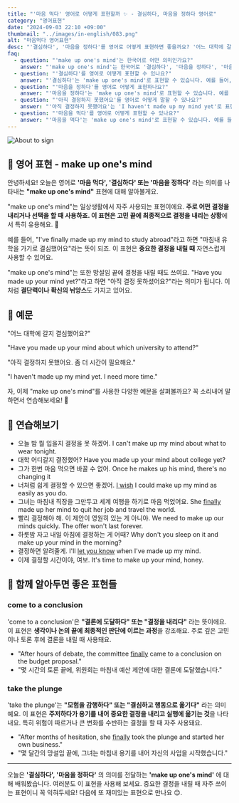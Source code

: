 ```yaml
---
title: "'마음 먹다' 영어로 어떻게 표현할까 ✨ - 결심하다, 마음을 정하다 영어로"
category: "영어표현"
date: "2024-09-03 22:10 +09:00"
thumbnail: "../images/in-english/083.png"
alt: "마음먹다 영어표현"
desc: "'결심하다', '마음을 정하다'를 영어로 어떻게 표현하면 좋을까요? '어느 대학에 갈지 결심했어요?', '아직 결정하지 못했어요. 좀 더 시간이 필요해요.' 등을 영어로 표현하는 법을 배워봅시다. 다양한 예문을 통해서 연습하고 본인의 표현으로 만들어 보세요."
faq:
  - question: "'make up one's mind'는 한국어로 어떤 의미인가요?"
    answer: "'make up one's mind'는 한국어로 '결심하다', '마음을 정하다', '마음을 먹다' 등으로 번역될 수 있습니다."
  - question: "'결심하다'를 영어로 어떻게 표현할 수 있나요?"
    answer: "'결심하다'는 'make up one's mind'로 표현할 수 있습니다. 예를 들어, '유학을 가기로 결심했어요'는 'I've made up my mind to study abroad'로 말할 수 있습니다."
  - question: "'마음을 정하다'를 영어로 어떻게 표현하나요?"
    answer: "'마음을 정하다'는 'make up one's mind'로 표현할 수 있습니다. 예를 들어, '어느 대학에 갈지 마음을 정했어요?'는 'Have you made up your mind about which university to attend?'로 말할 수 있습니다."
  - question: "'아직 결정하지 못했어요'를 영어로 어떻게 말할 수 있나요?"
    answer: "'아직 결정하지 못했어요'는 'I haven't made up my mind yet'로 표현할 수 있습니다."
  - question: "'마음을 먹다'를 영어로 어떻게 표현할 수 있나요?"
    answer: "'마음을 먹다'는 'make up one's mind'로 표현할 수 있습니다. 예를 들어, '마침내 새 직장을 찾기로 마음을 먹었어'는 'I've finally made up my mind to look for a new job'로 말할 수 있습니다."
---
```


![About to sign](../images/in-english/083-1.avif)

## 🌟 영어 표현 - make up one's mind

안녕하세요! 오늘은 영어로 **'마음 먹다', '결심하다' 또는 '마음을 정하다'** 라는 의미를 나타내는 **"make up one's mind"** 표현에 대해 알아볼게요.

"make up one's mind"는 일상생활에서 자주 사용되는 표현이에요. **주로 어떤 결정을 내리거나 선택을 할 때 사용하죠. 이 표현은 고민 끝에 최종적으로 결정을 내리는 상황**에서 특히 유용해요. 🤔

예를 들어, "I've finally made up my mind to study abroad"라고 하면 "마침내 유학을 가기로 결심했어요"라는 뜻이 되죠. 이 표현은 **중요한 결정을 내릴 때** 자연스럽게 사용할 수 있어요.

"make up one's mind"는 또한 망설임 끝에 결정을 내릴 때도 쓰여요. "Have you made up your mind yet?"라고 하면 "아직 결정 못하셨어요?"라는 의미가 됩니다. 이처럼 **결단력이나 확신의 뉘앙스**도 가지고 있어요.

## 📖 예문

"어느 대학에 갈지 결심했어요?"

"Have you made up your mind about which university to attend?"

"아직 결정하지 못했어요. 좀 더 시간이 필요해요."

"I haven't made up my mind yet. I need more time."

자, 이제 "make up one's mind"를 사용한 다양한 예문을 살펴볼까요? 꼭 소리내어 말하면서 연습해보세요! 🚀

## 💬 연습해보기

<ul data-interactive-list>
  <li data-interactive-item>
    <span data-toggler>오늘 밤 뭘 입을지 결정을 못 하겠어.</span>
    <span data-answer>I can't make up my mind about what to wear tonight.</span>
  </li>
  <li data-interactive-item>
    <span data-toggler>대학 어디갈지 결정했어?</span>
    <span data-answer>Have you made up your mind about college yet?</span>
  </li>
  <li data-interactive-item>
    <span data-toggler>그가 한번 마음 먹으면 바꿀 수 없어.</span>
    <span data-answer>Once he makes up his mind, there's no changing it</span>
  </li>
  <li data-interactive-item>
    <span data-toggler>너처럼 쉽게 결정할 수 있으면 좋겠어.</span>
    <span data-answer><a href="/blog/in-english/118.i-wish/">I wish</a> I could make up my mind as easily as you do.</span>
  </li>
  <li data-interactive-item>
    <span data-toggler>그녀는 마침내 직장을 그만두고 세계 여행을 하기로 마음 먹었어요.</span>
    <span data-answer>She <a href="/blog/in-english/182.finally/">finally</a> made up her mind to quit her job and travel the world.</span>
  </li>
  <li data-interactive-item>
    <span data-toggler>빨리 결정해야 해. 이 제안이 영원히 있는 게 아니야.</span>
    <span data-answer>We need to make up our minds quickly. The offer won't last forever.</span>
  </li>
  <li data-interactive-item>
    <span data-toggler>하룻밤 자고 내일 아침에 결정하는 게 어때?</span>
    <span data-answer>Why don't you sleep on it and make up your mind in the morning?</span>
  </li>
  <li data-interactive-item>
    <span data-toggler>결정하면 알려줄게.</span>
    <span data-answer>I'll <a href="/blog/in-english/241.let-someone-know/">let you know</a> when I've made up my mind.</span>
  </li>
  <li data-interactive-item>
    <span data-toggler>이제 결정할 시간이야, 여보.</span>
    <span data-answer>It's time to make up your mind, honey.</span>
  </li>
</ul>

## 🤝 함께 알아두면 좋은 표현들

### come to a conclusion

'come to a conclusion'은 **"결론에 도달하다" 또는 "결정을 내리다"** 라는 뜻이에요. 이 표현은 **생각이나 논의 끝에 최종적인 판단에 이르는 과정**을 강조해요. 주로 깊은 고민이나 토론 후에 결론을 내릴 때 사용돼요.

- "After hours of debate, the committee [finally](/blog/in-english/182.finally/) came to a conclusion on the budget proposal."
- "몇 시간의 토론 끝에, 위원회는 마침내 예산 제안에 대한 결론에 도달했습니다."

### take the plunge

'take the plunge'는 **"모험을 감행하다" 또는 "결심하고 행동으로 옮기다"** 라는 의미예요. 이 표현은 **주저하다가 용기를 내어 중요한 결정을 내리고 실행에 옮기는 것**을 나타내요. 특히 위험이 따르거나 큰 변화를 수반하는 결정을 할 때 자주 사용돼요.

- "After months of hesitation, she [finally](/blog/in-english/182.finally/) took the plunge and started her own business."
- "몇 달간의 망설임 끝에, 그녀는 마침내 용기를 내어 자신의 사업을 시작했습니다."

---

오늘은 **'결심하다', '마음을 정하다'** 의 의미를 전달하는 **'make up one's mind'** 에 대해 배워봤습니다. 여러분도 이 표현을 사용해 보세요. 중요한 결정을 내릴 때 자주 쓰이는 표현이니 꼭 익혀두세요! 다음에 또 재미있는 표현으로 만나요 😊.
